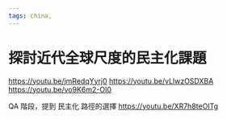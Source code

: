 ```yaml
---
tags: china, 
---
```


# 探討近代全球尺度的民主化課題

https://youtu.be/jmRedqYyrj0
https://youtu.be/vLlwzOSDXBA
https://youtu.be/vo9K6m2-OI0

QA 階段，提到 民主化 路徑的選擇 
https://youtu.be/XR7h8teOITg
